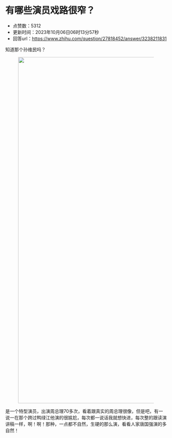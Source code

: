 # 有哪些演员戏路很窄？
- 点赞数：5312
- 更新时间：2023年10月06日06时13分57秒
- 回答url：https://www.zhihu.com/question/27818452/answer/3238211831
<body>
 <p data-pid="t3qtuopI">知道那个孙维民吗？</p>
 <figure data-size="normal">
  <img src="https://picx.zhimg.com/50/v2-35a2107c1cee29cdbae54cdca61742e4_720w.jpg?source=1940ef5c" data-rawwidth="1079" data-rawheight="949" data-size="normal" data-original-token="v2-2a8b0f6b90810a25055b767830c9b800" data-default-watermark-src="https://pica.zhimg.com/50/v2-b05d5b42f1bb30f13df51fa88b4227d8_720w.jpg?source=1940ef5c" class="origin_image zh-lightbox-thumb" width="1079" data-original="https://picx.zhimg.com/v2-35a2107c1cee29cdbae54cdca61742e4_r.jpg?source=1940ef5c">
 </figure>
 <p data-pid="bJXndXbR">是一个特型演员，出演周总理70多次，看着跟真实的周总理很像，但是吧，有一说一在那个跨过鸭绿江他演的很尴尬，每次都一说话我就想快进，每次整的跟读演讲稿一样，啊！啊！那种，一点都不自然，生硬的那么演，看看人家唐国强演的多自然！</p>
</body>